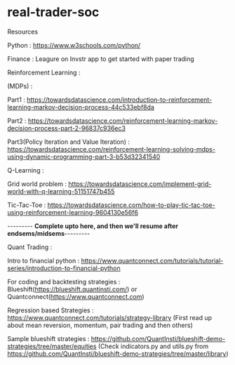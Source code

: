 # real-trader-soc
Resources

Python : https://www.w3schools.com/python/

Finance : Leagure on Invstr app to get started with paper trading

Reinforcement Learning :

(MDPs)  : 

Part1 : https://towardsdatascience.com/introduction-to-reinforcement-learning-markov-decision-process-44c533ebf8da

Part2 : https://towardsdatascience.com/reinforcement-learning-markov-decision-process-part-2-96837c936ec3

Part3(Policy Iteration and Value Iteration) : https://towardsdatascience.com/reinforcement-learning-solving-mdps-using-dynamic-programming-part-3-b53d32341540


Q-Learning :

Grid world problem : https://towardsdatascience.com/implement-grid-world-with-q-learning-51151747b455

Tic-Tac-Toe : https://towardsdatascience.com/how-to-play-tic-tac-toe-using-reinforcement-learning-9604130e56f6

--------- **Complete upto here, and then we'll resume after endsems/midsems**---------

Quant Trading :

Intro to financial python : https://www.quantconnect.com/tutorials/tutorial-series/introduction-to-financial-python

For coding and backtesting strategies : Blueshift(https://blueshift.quantinsti.com/) or Quantconnect(https://www.quantconnect.com)

Regression based Strategies : https://www.quantconnect.com/tutorials/strategy-library (First read up about mean reversion, momentum, pair trading and then others)

Sample blueshift strategies : https://github.com/QuantInsti/blueshift-demo-strategies/tree/master/equities (Check indicators.py and utils.py from https://github.com/QuantInsti/blueshift-demo-strategies/tree/master/library)

